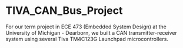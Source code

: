 # TIVA_CAN_Bus_Project
For our term project in ECE 473 (Embedded System Design) at the University of Michigan - Dearborn, we built a CAN transmitter-receiver system using several Tiva TM4C123G Launchpad microcontrollers.
